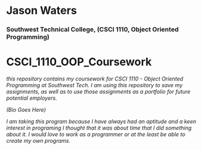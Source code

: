 # Jason Waters

### Southwest Technical College, (CSCI 1110, Object Oriented Programming)

# CSCI_1110_OOP_Coursework

_this repository contains my coursework for CSCI 1110 - Object Oriented Programming at Southwest Tech. I am using this repository to save my assignments, as well as to use those assignments as a portfolio for future potential employers._

*(Bio Goes Here)*

_I am taking this program because I have always had an aptitude and a keen interest in programing I thought that it was about time that I did something about it. 
I would love to work as a programmer or at the least be able to create my own programs._
